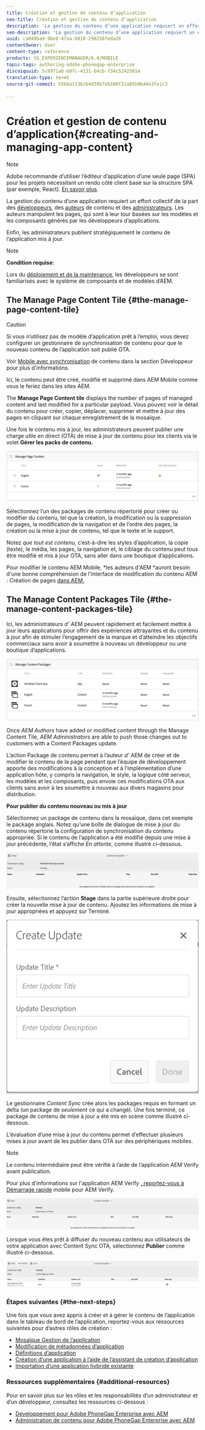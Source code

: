 ```yaml
---
title: Création et gestion de contenu d’application
seo-title: Création et gestion de contenu d’application
description: 'La gestion du contenu d’une application requiert un effort collectif de la part des développeurs, des auteurs de contenu et des administrateurs.  Les auteurs manipulent les pages, qui sont à leur tour basées sur les modèles et les composants générés par les développeurs d’applications.  '
seo-description: 'La gestion du contenu d’une application requiert un effort collectif de la part des développeurs, des auteurs de contenu et des administrateurs.  Les auteurs manipulent les pages, qui sont à leur tour basées sur les modèles et les composants générés par les développeurs d’applications.  '
uuid: ca049bad-9be8-47aa-b010-298258feda26
contentOwner: User
content-type: reference
products: SG_EXPERIENCEMANAGER/6.4/MOBILE
topic-tags: authoring-adobe-phonegap-enterprise
discoiquuid: 5c8971ab-b07c-4131-b4cb-f34c52425014
translation-type: tm+mt
source-git-commit: 55b6a113bcb4d39b7eb100f21a05b9b44e3fe1c3

---
```



# Création et gestion de contenu d’application{#creating-and-managing-app-content}

>[!NOTE]
>
>Adobe recommande d’utiliser l’éditeur d’application d’une seule page (SPA) pour les projets nécessitant un rendu côté client basé sur la structure SPA (par exemple, React). [En savoir plus](/help/sites-developing/spa-overview.md).

La gestion du contenu d’une application requiert un effort collectif de la part des [développeurs](#developer), des [auteurs](#author) de contenu et des [administrateurs](#administrator). Les auteurs manipulent les pages, qui sont à leur tour basées sur les modèles et les composants générés par les développeurs d’applications.

Enfin, les administrateurs publient stratégiquement le contenu de l’application mis à jour.

>[!NOTE]
>
>**Condition requise**:
>
>Lors du [déploiement et de la maintenance](/help/sites-deploying/deploy.md), les développeurs se sont familiarisés avec le système de composants et de modèles d’AEM.

## The Manage Page Content Tile {#the-manage-page-content-tile}

>[!CAUTION]
>
>Si vous n’utilisez pas de modèle d’application prêt à l’emploi, vous devez configurer un gestionnaire de synchronisation de contenu pour que le nouveau contenu de l’application soit publié OTA.
>
>Voir [Mobile avec synchronisation](/help/mobile/phonegap-contentsync.md) de contenu dans la section Développeur pour plus d’informations.

Ici, le contenu peut être créé, modifié et supprimé dans AEM Mobile comme vous le feriez dans les sites AEM.

The **Manage Page Content tile** displays the number of pages of managed content and last modified for a particular payload. Vous pouvez voir le détail du contenu pour créer, copier, déplacer, supprimer et mettre à jour des pages en cliquant sur chaque enregistrement de la mosaïque.

Une fois le contenu mis à jour, les administrateurs peuvent publier une charge utile en direct (OTA) de mise à jour de contenu pour les clients via le volet **Gérer les packs de contenu.**

![chlimage_1-161](assets/chlimage_1-161.png)

Sélectionnez l’un des packages de contenu répertorié pour créer ou modifier du contenu, tel que la création, la modification ou la suppression de pages, la modification de la navigation et de l’ordre des pages, la création ou la mise à jour de contenu, tel que le texte et le support.

Notez *que tout est contenu*, c’est-à-dire les styles d’application, la copie (texte), le média, les pages, la navigation et, le ciblage du contenu peut tous être modifié et mis à jour OTA, sans aller dans une boutique d’applications.

Pour modifier le contenu AEM Mobile, *les auteurs d&#39;AEM *auront besoin d&#39;une bonne compréhension de l&#39;interface de modification du contenu AEM : Création de pages [dans AEM.](/help/sites-authoring/qg-page-authoring.md)

## The Manage Content Packages Tile {#the-manage-content-packages-tile}

Ici, les administrateurs *d’* AEM peuvent rapidement et facilement mettre à jour leurs applications pour offrir des expériences attrayantes et du contenu à jour afin de stimuler l’engagement de la marque et d’atteindre les objectifs commerciaux sans avoir à soumettre à nouveau un développeur ou une boutique d’applications.

![chlimage_1-162](assets/chlimage_1-162.png)

Once *AEM Authors* have added or modified content through the Manage Content Tile, *AEM Administrators* are able to push those changes out to customers with a Content Packages update.

L’action Package de contenu permet à l’auteur *d’* AEM de créer et de modifier le contenu de la page pendant que l’équipe de développement apporte des modifications à la conception et à l’implémentation d’une application hôte, y compris la navigation, le style, la logique côté serveur, les modèles et les composants, puis envoie ces modifications OTA aux clients sans avoir à les soumettre à nouveau aux divers magasins pour distribution.

**Pour publier du contenu nouveau ou mis à jour**

Sélectionnez un package de contenu dans la mosaïque, dans cet exemple le package anglais. Notez qu’une boîte de dialogue de mise à jour du contenu répertorie la configuration de synchronisation *du* contenu appropriée. Si le contenu de l’application a été modifié depuis une mise à jour précédente, l’état s’affiche *En attente*, comme illustré ci-dessous.

![chlimage_1-163](assets/chlimage_1-163.png)

Ensuite, sélectionnez l’action **Stage** dans la partie supérieure droite pour créer la nouvelle mise à jour de contenu. Ajoutez les informations de mise à jour appropriées et appuyez sur Terminé.

![chlimage_1-164](assets/chlimage_1-164.png)

Le gestionnaire *Content Sync* crée alors les packages requis en formant un delta (un package de *seulement* ce qui a changé). Une fois terminé, ce package de contenu de mise à jour a été mis en scène comme illustré ci-dessous.

L’évaluation d’une mise à jour du contenu permet d’effectuer plusieurs mises à jour avant de les publier dans OTA sur des périphériques mobiles.

>[!NOTE]
>
>Le contenu intermédiaire peut être vérifié à l’aide de l’application AEM Verify avant publication.
>
>Pour plus d&#39;informations sur l&#39;application AEM Verify [, reportez-vous à Démarrage rapide](/help/mobile/phonegap-mobile-quickstart.md) mobile pour AEM Verify.

![chlimage_1-165](assets/chlimage_1-165.png)

Lorsque vous êtes prêt à diffuser du nouveau contenu aux utilisateurs de votre application avec Content Sync OTA, sélectionnez **Publier** comme illustré ci-dessous.

![chlimage_1-166](assets/chlimage_1-166.png)

### Étapes suivantes {#the-next-steps}

Une fois que vous avez appris à créer et à gérer le contenu de l’application dans le tableau de bord de l’application, reportez-vous aux ressources suivantes pour d’autres rôles de création :

* [Mosaïque Gestion de l’application](/help/mobile/phonegap-app-details-tile.md)
* [Modification de métadonnées d’application](/help/mobile/phonegap-editmetadata.md)
* [Définitions d’application](/help/mobile/phonegap-app-definitions.md)
* [Création d’une application à l’aide de l’assistant de création d’application](/help/mobile/phonegap-create-new-app.md)
* [Importation d’une application hybride existante](/help/mobile/phonegap-adding-content-to-imported-app.md)

### Ressources supplémentaires {#additional-resources}

Pour en savoir plus sur les rôles et les responsabilités d’un administrateur et d’un développeur, consultez les ressources ci-dessous :

* [Développement pour Adobe PhoneGap Enterprise avec AEM](/help/mobile/developing-in-phonegap.md)
* [Administration de contenu pour Adobe PhoneGap Enterprise avec AEM](/help/mobile/administer-phonegap.md)
